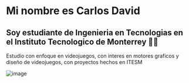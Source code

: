 # Mi nombre es Carlos David 
## Soy estudiante de Ingenieria en Tecnologias en el Instituto Tecnologico de Monterrey 	:man_student:

Estudio con enfoque en videojuegos, con interes en motores graficos y diseño de videojuegos, con proyectos hechos en ITESM


![image](https://user-images.githubusercontent.com/60150143/175074392-f0f873e3-0b6c-444d-aec3-9647e5e27f76.png)

